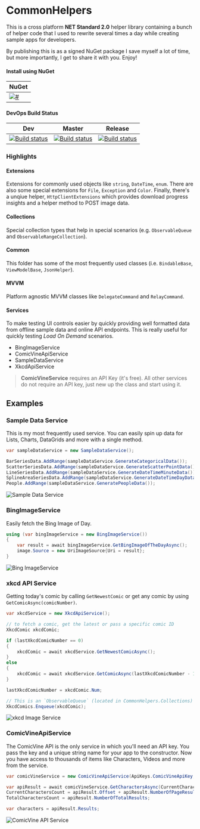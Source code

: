 # CommonHelpers
This is a cross platform **NET Standard 2.0** helper library containing a bunch of helper code that I used to rewrite several times a day while creating sample apps for developers.

By publishing this is as a signed NuGet package I save myself a lot of time, but more importantly, I get to share it with you. Enjoy!
 
#### Install using NuGet

| NuGet |
|-------|  
| [![#](https://img.shields.io/nuget/v/CommonHelpers.svg)](https://www.nuget.org/packages/CommonHelpers/) |
 
#### DevOps Build Status

| Dev | Master |Release |
|---|---|---|
| [![Build status](https://lance.visualstudio.com/CommonHelpers/_apis/build/status/CommonHelpers%20-%20Dev)](https://lance.visualstudio.com/CommonHelpers/_build/latest?definitionId=9) | [![Build status](https://lance.visualstudio.com/CommonHelpers/_apis/build/status/CommonHelpers%20-%20Master)](https://lance.visualstudio.com/CommonHelpers/_build/latest?definitionId=10) | [![Build status](https://lance.visualstudio.com/CommonHelpers/_apis/build/status/CommonHelpers%20Master%20Build)](https://lance.visualstudio.com/CommonHelpers/_build/latest?definitionId=4) |

### Highlights

#### Extensions
Extensions for commonly used objects like `string`, `DateTime`, `enum`. There are also some special extensions for `File`, `Exception` and `Color`. Finally, there's a unqiue helper, `HttpClientExtensions` which provides download progress insights and a helper method to POST image data.

#### Collections

Special collection types that help in special scenarios (e.g. `ObservableQueue` and `ObservableRangeCollection`).

#### Common
This folder has some of the most frequently used classes (i.e. `BindableBase`, `ViewModelBase`, `JsonHelper`).

#### MVVM
Platform agnostic MVVM classes like `DelegateCommand` and `RelayCommand`.

#### Services
To make testing UI controls easier by quickly providing well formatted data from offline sample data and online API endpoints. This is really useful for quickly testing *Load On Demand* scenarios.

* BingImageService
* ComicVineApiService
* SampleDataService
* XkcdApiService

> **ComicVineService** requires an API Key (it's free). All other services do not require an API key, just new up the class and start using it.

## Examples

### Sample Data Service
This is my most frequently used service. You can easily spin up data for Lists, Charts, DataGrids and more with a single method.

```C#
var sampleDataService = new SampleDataService();

BarSeriesData.AddRange(sampleDataService.GenerateCategoricalData());
ScatterSeriesData.AddRange(sampleDataService.GenerateScatterPointData());
LineSeriesData.AddRange(sampleDataService.GenerateDateTimeMinuteData());
SplineAreaSeriesData.AddRange(sampleDataService.GenerateDateTimeDayData());
People.AddRange(sampleDataService.GeneratePeopleData());
```
![Sample Data Service](https://user-images.githubusercontent.com/3520532/41983551-7254db84-79fc-11e8-89b0-347b25054fb3.png)

### BingImageService

Easily fetch the Bing Image of Day.

```C#
using (var bingImageService = new BingImageService())
{
    var result = await bingImageService.GetBingImageOfTheDayAsync();
    image.Source = new UriImageSource{Uri = result};
}
```
![Bing ImageService](https://user-images.githubusercontent.com/3520532/41982158-b3ffeea6-79f8-11e8-81a5-abe23142cd75.png)

### xkcd API Service

Getting today's comic by calling `GetNewestComic` or get any comic by using `GetComicAsync(comicNumber)`.

```C#
var xkcdService = new XkcdApiService();

// to fetch a comic, get the latest or pass a specific comic ID
XkcdComic xkcdComic;

if (lastXkcdComicNumber == 0)
{
    xkcdComic = await xkcdService.GetNewestComicAsync();
}
else
{
    xkcdComic = await xkcdService.GetComicAsync(lastXkcdComicNumber - 1);
}

lastXkcdComicNumber = xkcdComic.Num;

// This is an `ObservableQueue` (located in CommonHelpers.Collections)      
XkcdComics.Enqueue(xkcdComic);

```
![xkcd Image Service](https://user-images.githubusercontent.com/3520532/41982114-99259568-79f8-11e8-8eaa-f76695130b55.png)


### ComicVineApiService

The ComicVine API is the only service in which you'll need an API key. You pass the key and a unique string name for your app to the constructor. Now you have access to thousands of items like Characters, Videos and more from the service.

```C#
var comicVineService = new ComicVineApiService(ApiKeys.ComicVineApiKey, ApiKeys.UniqueUserAgentString);

var apiResult = await comicVineService.GetCharactersAsync(CurrentCharactersCount);
CurrentCharactersCount = apiResult.Offset + apiResult.NumberOfPageResults;
TotalCharactersCount = apiResult.NumberOfTotalResults;

var characters = apiResult.Results;
```
![ComicVine API Service](https://user-images.githubusercontent.com/3520532/41982141-a83cb3e2-79f8-11e8-8207-e6bbbe590d25.png)

